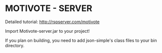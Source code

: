 # MOTIVOTE - SERVER #

Detailed tutorial: http://rspserver.com/motivote

Import Motivote-server.jar to your project!

If you plan on building, you need to add json-simple's class files to your bin directory.